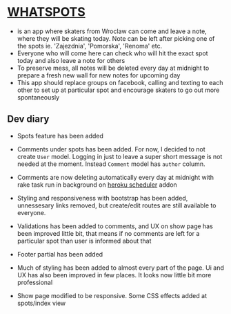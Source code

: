 # [WHATSPOTS](http://whatspots.herokuapp.com/)

* is an app where skaters from Wroclaw can come and leave a note, where they will be skating today. Note can be left after picking one of the spots ie. 'Zajezdnia', 'Pomorska', 'Renoma' etc.
* Everyone who will come here can check who will hit the exact spot today and also leave a note for others
* To preserve mess, all notes will be deleted every day at midnight to prepare a fresh new wall for new notes for upcoming day
* This app should replace groups on facebook, calling and texting to each other to set up at particular spot and encourage skaters to go out more spontaneously

## Dev diary

* Spots feature has been added
* Comments under spots has been added. For now, I decided to not create `User` model. Logging in just to leave a super short message is not needed at the moment. Instead `Comment` model has `author` column.

* Comments are now deleting automatically every day at midnight with rake task run in background on [heroku scheduler](https://devcenter.heroku.com/articles/scheduler) addon

* Styling and responsiveness with bootstrap has been added, unnessesary links removed, but create/edit routes are still available to everyone.

* Validations has been added to comments, and UX on show page has been improved little bit, that means if no comments are left for a particular spot than user is informed about that

* Footer partial has been added

* Much of styling has been added to almost every part of the page. Ui and UX has also been improved in few places. It looks now little bit more professional

* Show page modified to be responsive. Some CSS effects added at spots/index view
